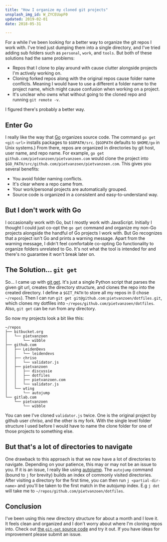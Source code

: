 ```yaml
---
title: "How I organize my cloned git projects"
unsplash_img_id: W_ZYCEUapF0
updated: 2019-02-01
date: 2018-05-31

---
```


For a while I've been looking for a better way to organize the git repos I work with. I've tried just dumping them into a single directory, and I've tried adding sub folders such as `personal`, `work`, and `tools`. But both of these solutions had the same problems:

* Repos that I clone to play around with cause clutter alongside projects I'm actively working on.
* Cloning forked repos along with the original repos cause folder name conflicts. Meaning I would have to use a different a folder name to the project name, which might cause confusion when working on a project.
* It's unclear who owns what without going to the cloned repo and running `git remote -v`.

I figured there's probably a better way.

## Enter Go

I really like the way that [Go](https://golang.org) organizes source code. The command `go get <git-url>` installs packages to `$GOPATH/src`. (`$GOPATH` defaults to `$HOME/go` in Unix systems.) From there, repos are organized in directories by git host, user name, and repo name. For example, `go get github.com/pietvanzoen/pietvanzoen.com` would clone the project into `$GO_PATH/src/github.com/pietvanzoen/pietvanzoen.com`. This gives you several benefits:

* You avoid folder naming conflicts.
* It's clear where a repo came from.
* Your work/personal projects are automatically grouped.
* Source code is organized in a consistent and easy-to-understand way.

## But I don't work with Go

I occasionally work with Go, but I mostly work with JavaScript. Initially I thought I could just co-opt the `go get` command and organize my non-Go projects alongside the handful of Go projects I work with. But Go recognizes that a project isn't Go and prints a warning message. Apart from the warning message, I didn't feel comfortable co-opting Go functionality to organize folders unrelated to Go. It's not what the tool is intended for and there's no guarantee it won't break later on.

## The Solution... `git get`

So... I came up with [git get](https://github.com/pietvanzoen/git-get). It's just a single Python script that parses the given git url, creates the directory structure, and clones the repo into the created directory. I define a `$GIT_PATH` to store all my repos in (I chose `~/repos`). Then I can run `git get git@github.com:pietvanzoen/dotfiles.git`, which clones my dotfiles into `~/repos/github.com/pietvanzoen/dotfiles`. Also, `git get` can be run from any directory.

So now my projects look a bit like this:

```
~/repos
├── bitbucket.org
│   └── pietvanzoen
│       └── wibble
├── github.com
│   ├── LeidenDevs
│   │   └── leidendevs
│   ├── chriso
│   │   └── validator.js
│   ├── pietvanzoen
│   │   ├── discussie
│   │   ├── dotfiles
│   │   ├── pietvanzoen.com
│   │   └── validator.js
│   └── wting
│       └── autojump
└── gitlab.com
    └── pietvanzoen
        └── wibble
```

You can see I've cloned `validator.js` twice. One is the original project by github user *chriso*, and the other is my fork. With the single level folder structure I used before I would have to name the clone folder for one of those projects to something else.

## But that's a lot of directories to navigate

One drawback to this approach is that we now have a lot of directories to navigate. Depending on your patience, this may or may not be an issue to you. If it is an issue, I really like using [autojump](https://github.com/wting/autojump). The `autojump` command (bound to `j` for brevity) builds an index of commonly visited directories. After visiting a directory for the first time, you can then run `j <partial-dir-name>` and you'll be taken to the first match in the autojump index. E.g `j dot` will take me to `~/repos/github.com/pietvanzoen/dotfiles`.

## Conclusion

I've been using this new directory structure for about a month and I love it. It feels clean and organized and I don't worry about where I'm cloning repos into. Check out [the `git-get` source code](https://github.com/pietvanzoen/git-get) and try it out. If you have ideas for improvement please submit an issue.
